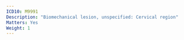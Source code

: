 ```yaml
---
ICD10: M9991
Description: "Biomechanical lesion, unspecified: Cervical region"
Matters: Yes
Weight: 1
---
```

